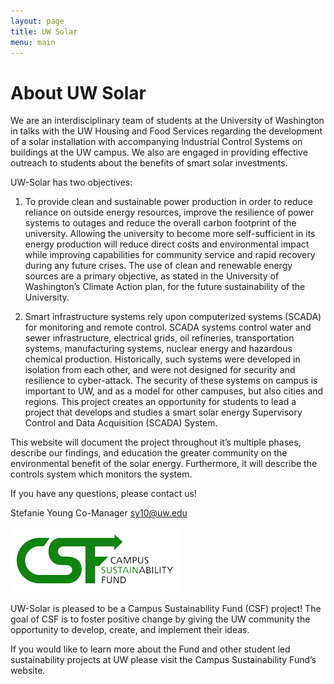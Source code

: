 ```yaml
---
layout: page
title: UW Solar
menu: main
---
```


# About UW Solar

We are  an interdisciplinary team of students at the University of Washington in talks with the UW Housing and Food Services regarding the development of a solar installation with accompanying Industrial Control Systems on buildings at the UW campus. We also are engaged in providing effective outreach to students about the benefits of smart solar investments.

UW-Solar has two objectives:

1. To provide clean and sustainable power production in order to reduce reliance on outside energy resources, improve the resilience of power systems to outages and reduce the overall carbon footprint of the university. Allowing the university to become more self-sufficient in its energy production will reduce direct costs and environmental impact while improving capabilities for community service and rapid recovery during any future crises. The use of clean and renewable energy sources are a primary objective, as stated in the University of Washington’s Climate Action plan, for the future sustainability of the University.

2. Smart infrastructure systems rely upon computerized systems (SCADA) for monitoring and remote control. SCADA systems control water and sewer infrastructure, electrical grids, oil refineries, transportation systems, manufacturing systems, nuclear energy and hazardous chemical production. Historically, such systems were developed in isolation from each other, and were not designed for security and resilience to cyber-attack. The security of these systems on campus is important to UW, and as a model for other campuses, but also cities and regions. This project creates an opportunity for students to lead a project that develops and studies a smart solar energy Supervisory Control and Data Acquisition (SCADA) System.

This website will document the project throughout it’s multiple phases, describe our findings, and education the greater community on the environmental benefit of the solar energy. Furthermore, it will describe the controls system which monitors the system.

If you have any questions, please contact us!

Stefanie Young
Co-Manager
sy10@uw.edu

[![Campus Sustainability Fund](/assets/img/CSF-logo.png)](https://f2.washington.edu/oess/csf/)

UW-Solar is pleased to be a Campus Sustainability Fund (CSF) project! The goal of CSF is to foster positive change by giving the UW community the opportunity to develop, create, and implement their ideas.


If you would like to learn more about the Fund and other student led sustainability projects at UW please visit the Campus Sustainability Fund’s website.



